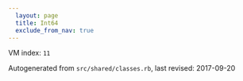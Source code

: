 ```yaml
---
  layout: page
  title: Int64
  exclude_from_nav: true
---
```


  VM index: `11`

Autogenerated from `src/shared/classes.rb`, last revised: 2017-09-20
